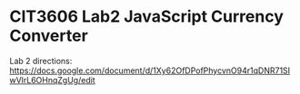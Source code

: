 # CIT3606 Lab2 JavaScript Currency Converter 

Lab 2 directions: https://docs.google.com/document/d/1Xy62OfDPofPhycvnO94r1qDNR71SIwVlrL6OHnqZgUg/edit